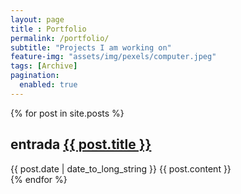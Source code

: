 ```yaml
---
layout: page
title : Portfolio
permalink: /portfolio/
subtitle: "Projects I am working on"
feature-img: "assets/img/pexels/computer.jpeg"
tags: [Archive]
pagination:
  enabled: true
---
```

{% for post in site.posts %}
<article>
<h2> entrada
<a href="{{ post.url }}">
{{ post.title }}
</a>
</h2>
<time datetime="{{ post.date | date: "%Y-%m-%d" }}">{{ post.date | date_to_long_string }}</time>
{{ post.content }}
</article>
{% endfor %}

